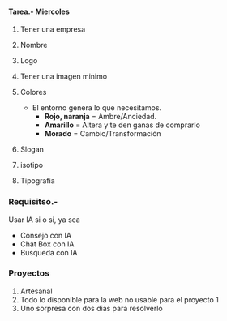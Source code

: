 #### Tarea.- Miercoles
1. Tener una empresa
2. Nombre
3. Logo
4. Tener una imagen minimo
5. Colores
    - El entorno genera lo que necesitamos.
        - **Rojo, naranja** = Ambre/Anciedad.
        - **Amarillo** = Altera y te den ganas de comprarlo
        - **Morado** = Cambio/Transformación 

6. Slogan
7. isotipo
8. Tipografia

### Requisitso.-
Usar IA si o si, ya sea
- Consejo con IA
- Chat Box con IA
- Busqueda con IA


<h3> Proyectos </h3>

1. Artesanal
2. Todo lo disponible para la web no usable para el proyecto 1
3. Uno sorpresa con dos dias para resolverlo

